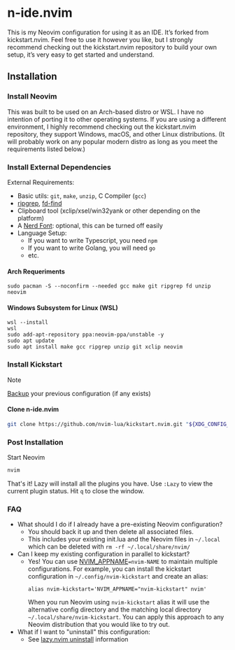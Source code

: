 # n-ide.nvim

This is my Neovim configuration for using it as an IDE. It’s forked from kickstart.nvim. Feel free to use it however you like, but I strongly recommend checking out the kickstart.nvim repository to build your own setup, it’s very easy to get started and understand.

## Installation

### Install Neovim

This was built to be used on an Arch-based distro or WSL. I have no intention of porting it to other operating systems. If you are using a different environment, I highly recommend checking out the kickstart.nvim repository, they support Windows, macOS, and other Linux distributions.
(It will probably work on any popular modern distro as long as you meet the requirements listed below.)

### Install External Dependencies

External Requirements:
- Basic utils: `git`, `make`, `unzip`, C Compiler (`gcc`)
- [ripgrep](https://github.com/BurntSushi/ripgrep#installation),
  [fd-find](https://github.com/sharkdp/fd#installation)
- Clipboard tool (xclip/xsel/win32yank or other depending on the platform)
- A [Nerd Font](https://www.nerdfonts.com/): optional, this can be turned off easily 
- Language Setup:
  - If you want to write Typescript, you need `npm`
  - If you want to write Golang, you will need `go`
  - etc.

#### Arch Requeriments

```
sudo pacman -S --noconfirm --needed gcc make git ripgrep fd unzip neovim
```

#### Windows Subsystem for Linux (WSL)
  
```
wsl --install
wsl
sudo add-apt-repository ppa:neovim-ppa/unstable -y
sudo apt update
sudo apt install make gcc ripgrep unzip git xclip neovim
```

### Install Kickstart

> [!NOTE]
> [Backup](#FAQ) your previous configuration (if any exists)

#### Clone n-ide.nvim

```sh
git clone https://github.com/nvim-lua/kickstart.nvim.git "${XDG_CONFIG_HOME:-$HOME/.config}"/nvim
```
### Post Installation

Start Neovim

```sh
nvim
```

That's it! Lazy will install all the plugins you have. Use `:Lazy` to view
the current plugin status. Hit `q` to close the window.

### FAQ

* What should I do if I already have a pre-existing Neovim configuration?
  * You should back it up and then delete all associated files.
  * This includes your existing init.lua and the Neovim files in `~/.local`
    which can be deleted with `rm -rf ~/.local/share/nvim/`
* Can I keep my existing configuration in parallel to kickstart?
  * Yes! You can use [NVIM_APPNAME](https://neovim.io/doc/user/starting.html#%24NVIM_APPNAME)`=nvim-NAME`
    to maintain multiple configurations. For example, you can install the kickstart
    configuration in `~/.config/nvim-kickstart` and create an alias:
    ```
    alias nvim-kickstart='NVIM_APPNAME="nvim-kickstart" nvim'
    ```
    When you run Neovim using `nvim-kickstart` alias it will use the alternative
    config directory and the matching local directory
    `~/.local/share/nvim-kickstart`. You can apply this approach to any Neovim
    distribution that you would like to try out.
* What if I want to "uninstall" this configuration:
  * See [lazy.nvim uninstall](https://lazy.folke.io/usage#-uninstalling) information
